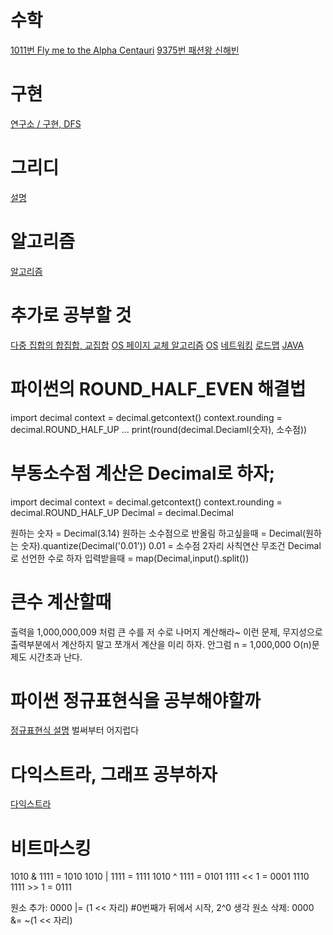 # 수학

[1011번 Fly me to the Alpha Centauri](https://www.acmicpc.net/problem/1011)
[9375번 패션왕 신해빈](https://www.acmicpc.net/problem/9375)

# 구현

[연구소 / 구현, DFS](https://www.acmicpc.net/problem/14502)

# 그리디

[설명](https://exponential-e.tistory.com/51?category=759548)

# 알고리즘
[알고리즘](https://seongmok.com/m/85)
# 추가로 공부할 것

[다중 집합의 합집합, 교집합](https://velog.io/@munang/%EA%B0%9C%EB%85%90%EC%A0%95%EB%A6%AC-%ED%8C%8C%EC%9D%B4%EC%8D%AC-%EB%8B%A4%EC%A4%91-%EC%A7%91%ED%95%A9)
[OS 페이지 교체 알고리즘](https://zangzangs.tistory.com/143)
[OS](https://velog.io/@chappi?tag=OS)
[네트워킹](https://velog.io/@kimku1018/%EC%BB%B4%ED%93%A8%ED%84%B0-%EB%84%A4%ED%8A%B8%EC%9B%8C%ED%82%B91)
[로드맵](https://zero-base.co.kr/event/media_BE_school_roadmap)
[JAVA](https://velog.io/@skysoo/%EB%B0%B1%EC%97%94%EB%93%9C-%EA%B0%9C%EB%B0%9C%EC%9E%90-%EB%A1%9C%EB%93%9C%EB%A7%B5-%EB%94%B0%EB%9D%BC%EA%B0%80%EA%B8%B0-2.-%EC%96%B8%EC%96%B4%EB%B0%B0%EC%9A%B0%EA%B8%B0-JAVA)

# 파이썬의 ROUND_HALF_EVEN 해결법

import decimal
context = decimal.getcontext()
context.rounding = decimal.ROUND_HALF_UP
...
print(round(decimal.Deciaml(숫자), 소수점))

# 부동소수점 계산은 Decimal로 하자;

import decimal
context = decimal.getcontext()
context.rounding = decimal.ROUND_HALF_UP
Decimal = decimal.Decimal

원하는 숫자 = Decimal(3.14)
원하는 소수점으로 반올림 하고싶을때 = Decimal(원하는 숫자).quantize(Decimal('0.01'))
0.01 = 소수점 2자리
사칙연산 무조건 Decimal로 선언한 수로 하자
입력받을때 = map(Decimal,input().split())

# 큰수 계산할때

출력을 1,000,000,009 처럼 큰 수를 저 수로 나머지 계산해라~ 이런 문제, 무지성으로 출력부분에서 계산하지 말고 쪼개서 계산을 미리 하자.
안그럼 n = 1,000,000 O(n)문제도 시간초과 난다.

# 파이썬 정규표현식을 공부해야할까

[정규표현식 설명](https://nachwon.github.io/regular-expressions/)
벌써부터 어지럽다

# 다익스트라, 그래프 공부하자

[다익스트라](https://velog.io/@yoopark/shortest-path-implement)

# 비트마스킹

1010 & 1111 = 1010
1010 | 1111 = 1111
1010 ^ 1111 = 0101
1111 << 1 = 0001 1110
1111 >> 1 = 0111

원소 추가: 0000 |= (1 << 자리)    #0번째가 뒤에서 시작, 2^0 생각
원소 삭제: 0000 &= ~(1 << 자리)
